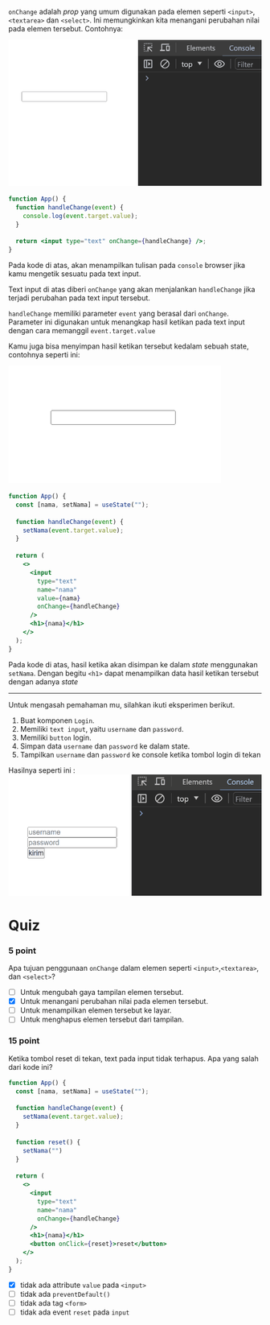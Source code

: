 `onChange` adalah _prop_ yang umum digunakan pada elemen seperti `<input>`, `<textarea>` dan `<select>`. Ini memungkinkan kita menangani perubahan nilai pada elemen tersebut. Contohnya:

![latihan](../00-assets/onChange-1.gif)

```jsx
function App() {
  function handleChange(event) {
    console.log(event.target.value);
  }

  return <input type="text" onChange={handleChange} />;
}
```

Pada kode di atas, akan menampilkan tulisan pada `console` browser jika kamu mengetik sesuatu pada text input.

Text input di atas diberi `onChange` yang akan menjalankan `handleChange` jika terjadi perubahan pada text input tersebut.

`handleChange` memiliki parameter `event` yang berasal dari `onChange`. Parameter ini digunakan untuk menangkap hasil ketikan pada text input dengan cara memanggil `event.target.value`

Kamu juga bisa menyimpan hasil ketikan tersebut kedalam sebuah state, contohnya seperti ini:

![latihan](../00-assets/onChange-2.gif)

```jsx
function App() {
  const [nama, setNama] = useState("");

  function handleChange(event) {
    setNama(event.target.value);
  }

  return (
    <>
      <input 
        type="text" 
        name="nama" 
        value={nama}
        onChange={handleChange} 
      />
      <h1>{nama}</h1>
    </>
  );
}
```
Pada kode di atas, hasil ketika akan disimpan ke dalam _state_ menggunakan `setNama`. Dengan begitu `<h1>` dapat menampilkan data hasil ketikan tersebut dengan adanya _state_

---
Untuk mengasah pemahaman mu, silahkan ikuti eksperimen berikut.

1. Buat komponen `Login`.
2. Memiliki `text input`, yaitu `username` dan `password`.
3. Memiliki `button` login.
4. Simpan data `username` dan `password` ke dalam state.
5. Tampilkan `username` dan `password` ke console ketika tombol login di tekan

Hasilnya seperti ini :
![latihan](../00-assets/onChange-latihan.gif)


# Quiz

### 5 point
 Apa tujuan penggunaan `onChange` dalam elemen seperti `<input>`,`<textarea>`, dan `<select>`?

- [ ] Untuk mengubah gaya tampilan elemen tersebut.
- [x] Untuk menangani perubahan nilai pada elemen tersebut.
- [ ] Untuk menampilkan elemen tersebut ke layar.
- [ ] Untuk menghapus elemen tersebut dari tampilan.

### 15 point
Ketika tombol reset di tekan, text pada input tidak terhapus. Apa yang salah dari kode ini?
```jsx
function App() {
  const [nama, setNama] = useState("");

  function handleChange(event) {
    setNama(event.target.value);
  }

  function reset() {
    setNama("")
  }

  return (
    <>
      <input 
        type="text" 
        name="nama" 
        onChange={handleChange} 
      />
      <h1>{nama}</h1>
      <button onClick={reset}>reset</button>
    </>
  );
}
```

- [x] tidak ada attribute `value` pada `<input>`
- [ ] tidak ada `preventDefault()`
- [ ] tidak ada tag `<form>`
- [ ] tidak ada event `reset` pada `input`